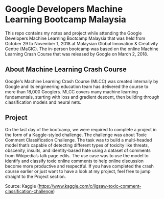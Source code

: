 # Google Developers Machine Learning Bootcamp Malaysia
This repo contains my notes and project while attending the Google Developers Machine Learning Bootcamp Malaysia that was held from October 29 to November 1, 2018 at Malaysian Global Innovation & Creativity Centre (MaGIC). The in-person bootcamp was based on the online Machine Learning Crash Course that was released by Google on March 2, 2018. 

## About Machine Learning Crash Course
Google's Machine Learning Crash Course (MLCC) was created internally by Google and its engineering education team has delivered the course to more than 18,000 Googlers. MLCC covers many machine learning fundamentals, starting with loss and gradient descent, then building through classification models and neural nets. 

## Project
On the last day of the bootcamp, we were required to complete a project in the form of a Kaggle-styled challenge. The challenge was about Toxic Comment Classification Challenge. The task was to build a multi-headed model that’s capable of detecting different types of toxicity like threats, obscenity, insults, and identity-based hate using a dataset of comments from Wikipedia’s talk page edits. The use case was to use the model to identify and classify toxic online comments to help online discussion become more productive and respectful. If you have completed the crash course earlier or just want to have a look at my project, feel free to jump straight to the Project section.

Source: Kaggle (https://www.kaggle.com/c/jigsaw-toxic-comment-classification-challenge)